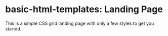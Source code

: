 # basic-html-templates: Landing Page

This is a simple CSS grid landing page with only a few styles to get you started.
